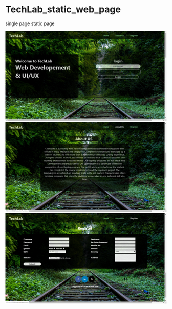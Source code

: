 # TechLab_static_web_page
single page static page

![Image description](1.png)
![Image description](2.png)
![Image description](3.png)
